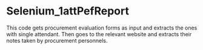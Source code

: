 # Selenium_1attPefReport
This code gets procurement evaluation forms as input and extracts the ones with single attendant. Then goes to the relevant website and extracts their notes taken by procurement personnels.
